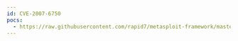 ```yaml
---
id: CVE-2007-6750
pocs:
  - https://raw.githubusercontent.com/rapid7/metasploit-framework/master/modules/auxiliary/dos/http/slowloris.py
---
```

